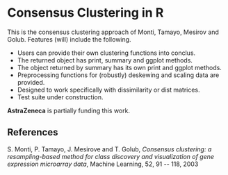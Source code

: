 # Consensus Clustering in R #

This is the consensus clustering approach of Monti, Tamayo,
Mesirov and Golub. Features (will) include the following.

* Users can provide their own clustering functions into conclus.
* The returned object has print, summary and ggplot methods.
* The object returned by summary has its own print and ggplot methods.
* Preprocessing functions for (robustly) deskewing and scaling data are provided.
* Designed to work specifically with dissimilarity or dist matrices.
* Test suite under construction.

**AstraZeneca** is partially funding this work.


## References ##
S. Monti, P. Tamayo, J. Mesirove and T. Golub, _Consensus
clustering: a resampling-based method for class discovery
and visualization of gene expression microarray data_,
Machine Learning, 52, 91 -- 118, 2003

